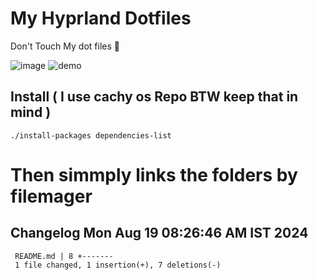 # My Hyprland Dotfiles
  Don't Touch My dot files 🙂
 

  ![image](https://github.com/ALEX5402/dotfiles/assets/76860596/2fbe6020-4d76-4cf7-b052-58ff43cda405)
  ![demo](https://github.com/ALEX5402/dotfiles/assets/76860596/ff68bba7-e8da-49d3-a716-3ed3d73cfc25)

## Install ( I use cachy os Repo BTW keep that in mind )
``` ./install-packages dependencies-list ```

# Then simmply links the folders by filemager
 
## Changelog Mon Aug 19 08:26:46 AM IST 2024
```
 README.md | 8 +-------
 1 file changed, 1 insertion(+), 7 deletions(-)
```
 

